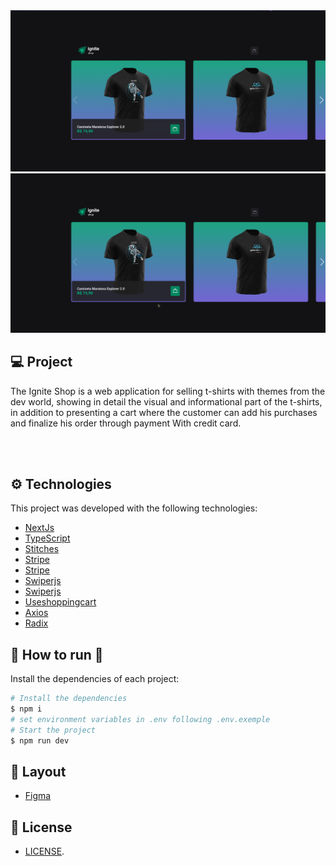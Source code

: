 <span align="center">
  <img src=".github/igniteShop.png" alt="" />
</span>

<span align="center">
  <img src=".github/igshop.gif" alt="" />
</span>

## 💻 Project

The Ignite Shop is a web application for selling t-shirts with themes from the dev world, showing in detail the visual and informational part of the t-shirts, in addition to presenting a cart where the customer can add his purchases and finalize his order through payment With credit card.

</br>
</br>

## ⚙ Technologies
This project was developed with the following technologies:

- [NextJs](https://nextjs.org/)
- [TypeScript](https://www.typescriptlang.org/)
- [Stitches](https://stitches.dev/)
- [Stripe](https://stripe.com/br)
- [Stripe](https://stripe.com/br)
- [Swiperjs](https://swiperjs.com/)
- [Swiperjs](https://swiperjs.com/)
- [Useshoppingcart](https://useshoppingcart.com/docs)
- [Axios](https://github.com/axios/axios)
- [Radix](https://www.radix-ui.com/)

## 👷 How to run 🚀

Install the dependencies of each project:
```bash
# Install the dependencies
$ npm i
# set environment variables in .env following .env.exemple
# Start the project
$ npm run dev
```

## 🔖 Layout

- [Figma](https://www.figma.com/file/Eu0KB594bgD757OnIdvR3K/Ignite-Shop-2.0-(Copy)?t=rzqmGcT7JhLjqRId-0)

## 📝 License

- [LICENSE](License.md).
